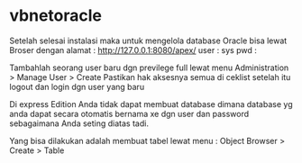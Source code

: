 # vbnetoracle
Setelah selesai instalasi maka untuk mengelola database Oracle bisa lewat Broser dengan alamat :
http://127.0.0.1:8080/apex/
user : sys
pwd : <sesuai password yg diisi saat instalasi>

Tambahlah seorang user baru dgn previlege full lewat menu
Administration > Manage User > Create
Pastikan hak aksesnya semua di ceklist
setelah itu logout dan login dgn user yang baru

Di express Edition Anda tidak dapat membuat database dimana database yg anda dapat
secara otomatis bernama xe dgn user dan password sebagaimana Anda seting diatas tadi.

Yang bisa dilakukan adalah membuat tabel lewat menu :
Object Browser > Create > Table
